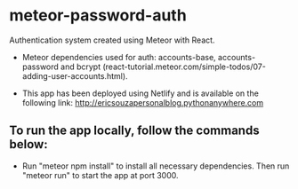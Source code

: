 # meteor-password-auth

Authentication system created using Meteor with React.

* Meteor dependencies used for auth: accounts-base, accounts-password and bcrypt (react-tutorial.meteor.com/simple-todos/07-adding-user-accounts.html).

* This app has been deployed using Netlify and is available on the following link: http://ericsouzapersonalblog.pythonanywhere.com

## To run the app locally, follow the commands below:

* Run "meteor npm install" to install all necessary dependencies. Then run "meteor run" to start the app at port 3000.
